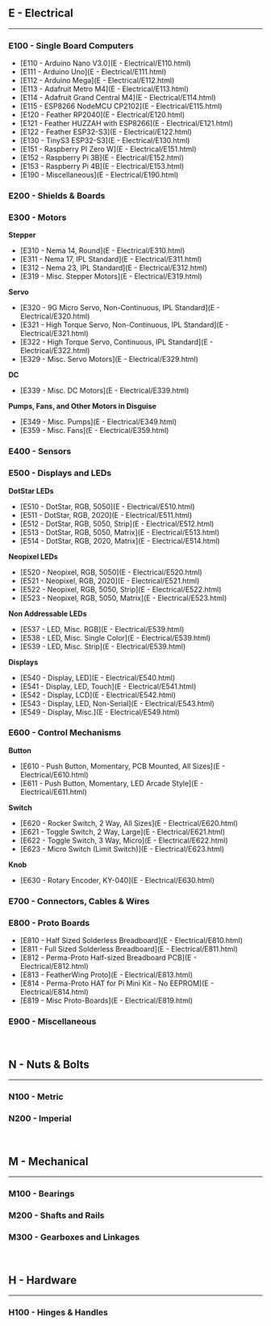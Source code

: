 
## E - Electrical
***

### E100 - Single Board Computers

- [E110  -  Arduino Nano V3.0](E - Electrical/E110.html)
- [E111  -  Arduino Uno](E - Electrical/E111.html)
- [E112  -  Arduino Mega](E - Electrical/E112.html)
- [E113  -  Adafruit Metro M4](E - Electrical/E113.html)
- [E114  -  Adafruit Grand Central M4](E - Electrical/E114.html)
- [E115  -  ESP8266 NodeMCU CP2102](E - Electrical/E115.html)
- [E120  -  Feather RP2040](E - Electrical/E120.html)
- [E121  -  Feather HUZZAH with ESP8266](E - Electrical/E121.html)
- [E122  -  Feather ESP32-S3](E - Electrical/E122.html)
- [E130  -  TinyS3 ESP32-S3](E - Electrical/E130.html)
- [E151  -  Raspberry PI Zero W](E - Electrical/E151.html)
- [E152  -  Raspberry Pi 3B](E - Electrical/E152.html)
- [E153  -  Raspberry Pi 4B](E - Electrical/E153.html)
- [E190  -  Miscellaneous](E - Electrical/E190.html)

### E200 - Shields & Boards

### E300 - Motors 

**Stepper**
- [E310  -  Nema 14, Round](E - Electrical/E310.html)
- [E311  -  Nema 17, IPL Standard](E - Electrical/E311.html)
- [E312  -  Nema 23, IPL Standard](E - Electrical/E312.html)
- [E319  -  Misc. Stepper Motors](E - Electrical/E319.html)

**Servo**
- [E320  -  9G Micro Servo, Non-Continuous, IPL Standard](E - Electrical/E320.html)
- [E321  -  High Torque Servo, Non-Continuous, IPL Standard](E - Electrical/E321.html)
- [E322  -  High Torque Servo, Continuous, IPL Standard](E - Electrical/E322.html)
- [E329  -  Misc. Servo Motors](E - Electrical/E329.html)

**DC**
- [E339  -  Misc. DC Motors](E - Electrical/E339.html)

**Pumps, Fans, and Other Motors in Disguise**
- [E349  -  Misc. Pumps](E - Electrical/E349.html)
- [E359  -  Misc. Fans](E - Electrical/E359.html)

### E400 - Sensors

### E500 - Displays and LEDs

**DotStar LEDs**

- [E510  -  DotStar, RGB, 5050](E - Electrical/E510.html)
- [E511  -  DotStar, RGB, 2020](E - Electrical/E511.html)
- [E512  -  DotStar, RGB, 5050, Strip](E - Electrical/E512.html)
- [E513  -  DotStar, RGB, 5050, Matrix](E - Electrical/E513.html)
- [E514  -  DotStar, RGB, 2020, Matrix](E - Electrical/E514.html)

**Neopixel LEDs**

- [E520  -  Neopixel, RGB, 5050](E - Electrical/E520.html)
- [E521  -  Neopixel, RGB, 2020](E - Electrical/E521.html)
- [E522  -  Neopixel, RGB, 5050, Strip](E - Electrical/E522.html)
- [E523  -  Neopixel, RGB, 5050, Matrix](E - Electrical/E523.html)

**Non Addressable LEDs**

- [E537  -  LED, Misc. RGB](E - Electrical/E539.html)
- [E538  -  LED, Misc. Single Color](E - Electrical/E539.html)
- [E539  -  LED, Misc. Strip](E - Electrical/E539.html)

**Displays**

- [E540  -  Display, LED](E - Electrical/E540.html)
- [E541  -  Display, LED, Touch](E - Electrical/E541.html)
- [E542  -  Display, LCD](E - Electrical/E542.html)
- [E543  -  Display, LED, Non-Serial](E - Electrical/E543.html)
- [E549  -  Display, Misc.](E - Electrical/E549.html)

### E600 - Control Mechanisms

**Button**
- [E610  -  Push Button, Momentary, PCB Mounted, All Sizes](E - Electrical/E610.html)
- [E611  -  Push Button, Momentary, LED Arcade Style](E - Electrical/E611.html)

**Switch**
- [E620  -  Rocker Switch, 2 Way, All Sizes](E - Electrical/E620.html)
- [E621  -  Toggle Switch, 2 Way, Large](E - Electrical/E621.html)
- [E622  -  Toggle Switch, 3 Way, Micro](E - Electrical/E622.html)
- [E623  -  Micro Switch (Limit Switch)](E - Electrical/E623.html)

**Knob**
- [E630  -  Rotary Encoder, KY-040](E - Electrical/E630.html)

### E700 - Connectors, Cables & Wires

### E800 - Proto Boards

- [E810  -  Half Sized Solderless Breadboard](E - Electrical/E810.html)
- [E811  -  Full Sized Solderless Breadboard](E - Electrical/E811.html)
- [E812  -  Perma-Proto Half-sized Breadboard PCB](E - Electrical/E812.html)
- [E813  -  FeatherWing Proto](E - Electrical/E813.html)
- [E814  -  Perma-Proto HAT for Pi Mini Kit - No EEPROM](E - Electrical/E814.html)
- [E819  -  Misc Proto-Boards](E - Electrical/E819.html)

### E900 - Miscellaneous

<br>

## N - Nuts & Bolts
***

### N100 - Metric

### N200 - Imperial

<br>

## M - Mechanical
***

### M100 - Bearings

### M200 - Shafts and Rails

### M300 - Gearboxes and Linkages

<br>

## H - Hardware
***

### H100 - Hinges & Handles
